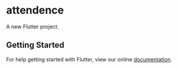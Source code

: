 # attendence

A new Flutter project.

## Getting Started

For help getting started with Flutter, view our online
[documentation](https://flutter.io/).
